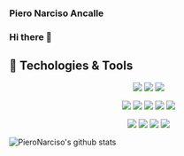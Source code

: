 ### Piero Narciso Ancalle
### Hi there 👋

## 🔧 Techologies & Tools

<p align="center">
  <img src="https://img.shields.io/badge/OS-Linux-informational?style=flat&logo=linux&logoColor=white&color=2bbc8a" />
  <img src="https://img.shields.io/badge/Editor-Vim-informational?style=flat&logo=vim&logoColor=white&color=2bbc8a" />
  <img src="https://img.shields.io/badge/Editor-VSCode-informational?style=flat&logo=visual-studio-code&logoColor=white&color=2bbc8a" />
</p>

<p align="center">
   <img src="https://img.shields.io/badge/Lang-Golang-informational?style=flat&logo=go&logoColor=white&color=2bbc8a" />
  <img src="https://img.shields.io/badge/Lang-Python-informational?style=flat&logo=python&logoColor=white&color=2bbc8a" />
  <img src="https://img.shields.io/badge/Lang-Javascript-informational?style=flat&logo=javascript&logoColor=white&color=2bbc8a" />
  <img src="https://img.shields.io/badge/Lang-TypeScript-informational?style=flat&logo=typescript&logoColor=white&color=2bbc8a" />
  <img src="https://img.shields.io/badge/Shell-Bash-informational?style=flat&logo=gnu-bash&logoColor=white&color=2bbc8a" />
</p>

<p align="center">
  <img src="https://img.shields.io/badge/Tool-Git-informational?style=flat&logo=git&logoColor=white&color=2bbc8a" />
  <img src="https://img.shields.io/badge/Tool-Docker-informational?style=flat&logo=docker&logoColor=white&color=2bbc8a" />
  <img src="https://img.shields.io/badge/Tool-AWS-informational?style=flat&logo=amazon-aws&logoColor=white&color=2bbc8a" />
  <img src="https://img.shields.io/badge/Tool-GCloud-informational?style=flat&logo=google-cloud&logoColor=white&color=2bbc8a" />
</p>

![PieroNarciso's github stats](https://github-readme-stats.vercel.app/api?username=PieroNarciso&show_icons=true&theme=tokyonight&count_private=true&hide=stars&include_all_commits=true)



<!--
**PieroNarciso/PieroNarciso** is a ✨ _special_ ✨ repository because its `README.md` (this file) appears on your GitHub profile.

Here are some ideas to get you started:

- 🔭 I’m currently working on ...
- 🌱 I’m currently learning ...
- 👯 I’m looking to collaborate on ...
- 🤔 I’m looking for help with ...
- 💬 Ask me about ...
- 📫 How to reach me: ...
- 😄 Pronouns: ...
- ⚡ Fun fact: ...
-->
